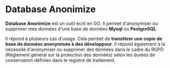 Database Anonimize
==================

**Database Anonimize** est un outil écrit en GO. Il permet d'anonymiser ou supprimer mes données d'une base de données **Mysql** ou **PostgreSQL**.

Il répond à plusieurs cas d'usags. Cela permet de **transférer une copie de base de données anonymisée à des développeur**. Il répond également à la nécessité d'anonymiser ou supprimer des données dans le cadre du RGPD (Règlement général sur la protection des données) selon les durées de conservation définies dans le registre de traitement.
